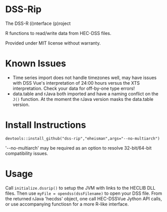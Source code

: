 DSS-Rip
=======
The DSS-R (i)nterface (p)roject

R functions to read/write data from HEC-DSS files.

Provided under MIT license without warranty.


Known Issues
============
- Time series import does not handle timezones well, may have issues with DSS Vue's interpretation of 24:00 hours versus the XTS interpretation.  Check your data for off-by-one type errors!
- data.table and rJava both imported and have a naming conflict on the ```J()``` function.  At the moment the rJava version masks the data.table version.


Install Instructions
====================
```
devtools::install_github("dss-rip","eheisman",args="--no-multiarch")
```

'--no-multiarch' may be required as an option to resolve 32-bit/64-bit compatibility issues.


Usage
=====
Call ```initialize.dssrip()``` to setup the JVM with links to the HECLIB DLL files.  Then use ```myFile = opendss(dssFilename)``` to open your DSS file.  From the returned rJava 'hecdss' object, one call HEC-DSSVue Jython API calls, or use accompanying functiosn for a more R-like interface.

